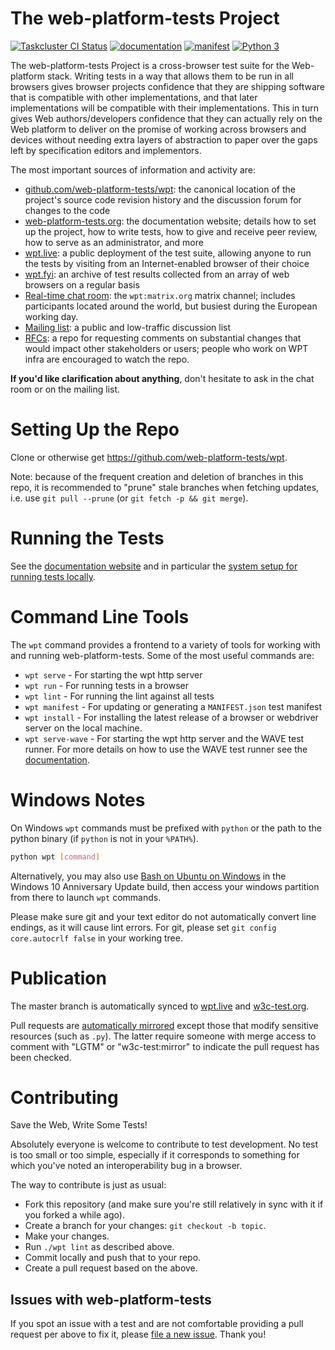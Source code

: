 The web-platform-tests Project
==============================

[![Taskcluster CI Status](https://community-tc.services.mozilla.com/api/github/v1/repository/web-platform-tests/wpt/master/badge.svg)](https://community-tc.services.mozilla.com/api/github/v1/repository/web-platform-tests/wpt/master/latest) [![documentation](https://github.com/web-platform-tests/wpt/workflows/documentation/badge.svg)](https://github.com/web-platform-tests/wpt/actions?query=workflow%3Adocumentation+branch%3Amaster) [![manifest](https://github.com/web-platform-tests/wpt/workflows/manifest/badge.svg)](https://github.com/web-platform-tests/wpt/actions?query=workflow%3Amanifest+branch%3Amaster) [![Python 3](https://pyup.io/repos/github/web-platform-tests/wpt/python-3-shield.svg)](https://pyup.io/repos/github/web-platform-tests/wpt/)

The web-platform-tests Project is a cross-browser test suite for the
Web-platform stack. Writing tests in a way that allows them to be run in all
browsers gives browser projects confidence that they are shipping software that
is compatible with other implementations, and that later implementations will
be compatible with their implementations. This in turn gives Web
authors/developers confidence that they can actually rely on the Web platform
to deliver on the promise of working across browsers and devices without
needing extra layers of abstraction to paper over the gaps left by
specification editors and implementors.

The most important sources of information and activity are:

- [github.com/web-platform-tests/wpt](https://github.com/web-platform-tests/wpt):
  the canonical location of the project's source code revision history and the
  discussion forum for changes to the code
- [web-platform-tests.org](https://web-platform-tests.org): the documentation
  website; details how to set up the project, how to write tests, how to give
  and receive peer review, how to serve as an administrator, and more
- [wpt.live](https://wpt.live): a public deployment of the test suite,
  allowing anyone to run the tests by visiting from an
  Internet-enabled browser of their choice
- [wpt.fyi](https://wpt.fyi): an archive of test results collected from an
  array of web browsers on a regular basis
- [Real-time chat room](https://app.element.io/#/room/#wpt:matrix.org): the
  `wpt:matrix.org` matrix channel; includes participants located
  around the world, but busiest during the European working day.
- [Mailing list](https://lists.w3.org/Archives/Public/public-test-infra/): a
  public and low-traffic discussion list
- [RFCs](https://github.com/web-platform-tests/rfcs): a repo for requesting
  comments on substantial changes that would impact other stakeholders or
  users; people who work on WPT infra are encouraged to watch the repo.

**If you'd like clarification about anything**, don't hesitate to ask in the
chat room or on the mailing list.

Setting Up the Repo
===================

Clone or otherwise get https://github.com/web-platform-tests/wpt.

Note: because of the frequent creation and deletion of branches in this
repo, it is recommended to "prune" stale branches when fetching updates,
i.e. use `git pull --prune` (or `git fetch -p && git merge`).

Running the Tests
=================

See the [documentation website](https://web-platform-tests.org/running-tests/)
and in particular the
[system setup for running tests locally](https://web-platform-tests.org/running-tests/from-local-system.html#system-setup).

Command Line Tools
==================

The `wpt` command provides a frontend to a variety of tools for
working with and running web-platform-tests. Some of the most useful
commands are:

* `wpt serve` - For starting the wpt http server
* `wpt run` - For running tests in a browser
* `wpt lint` - For running the lint against all tests
* `wpt manifest` - For updating or generating a `MANIFEST.json` test manifest
* `wpt install` - For installing the latest release of a browser or
  webdriver server on the local machine.
* `wpt serve-wave` - For starting the wpt http server and the WAVE test runner.
For more details on how to use the WAVE test runner see the [documentation](./tools/wave/docs/usage/usage.md).

<span id="windows-notes">Windows Notes</span>
=============================================

On Windows `wpt` commands must be prefixed with `python` or the path
to the python binary (if `python` is not in your `%PATH%`).

```bash
python wpt [command]
```

Alternatively, you may also use
[Bash on Ubuntu on Windows](https://msdn.microsoft.com/en-us/commandline/wsl/about)
in the Windows 10 Anniversary Update build, then access your windows
partition from there to launch `wpt` commands.

Please make sure git and your text editor do not automatically convert
line endings, as it will cause lint errors. For git, please set
`git config core.autocrlf false` in your working tree.

Publication
===========

The master branch is automatically synced to [wpt.live](https://wpt.live/) and
[w3c-test.org](https://w3c-test.org/).

Pull requests are
[automatically mirrored](https://w3c-test.org/submissions/) except those
that modify sensitive resources (such as `.py`). The latter require
someone with merge access to comment with "LGTM" or "w3c-test:mirror" to
indicate the pull request has been checked.

Contributing
============

Save the Web, Write Some Tests!

Absolutely everyone is welcome to contribute to test development. No
test is too small or too simple, especially if it corresponds to
something for which you've noted an interoperability bug in a browser.

The way to contribute is just as usual:

* Fork this repository (and make sure you're still relatively in sync
  with it if you forked a while ago).
* Create a branch for your changes:
  `git checkout -b topic`.
* Make your changes.
* Run `./wpt lint` as described above.
* Commit locally and push that to your repo.
* Create a pull request based on the above.

Issues with web-platform-tests
------------------------------

If you spot an issue with a test and are not comfortable providing a
pull request per above to fix it, please
[file a new issue](https://github.com/web-platform-tests/wpt/issues/new).
Thank you!
